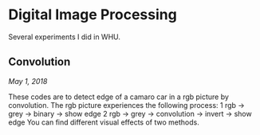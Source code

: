# Digital Image Processing
Several experiments I did in WHU.
## Convolution
*May 1, 2018*

 These codes are to detect edge of a camaro car in a rgb picture by convolution.
 The rgb picture experiences the following process:
 	 1 rgb -> grey -> binary -> show edge
 	 2 rgb -> grey -> convolution -> invert -> show edge
 You can find different visual effects of two methods.
